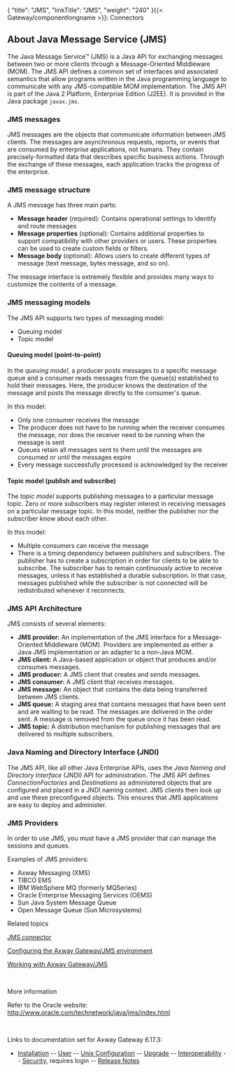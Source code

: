 {
    "title": "JMS",
    "linkTitle": "JMS",
    "weight": "240"
}{{< Gateway/componentlongname  >}}: Connectors

## About Java Message Service (JMS)

The Java Message Service™ (JMS) is a Java API for exchanging messages between two or more clients through a Message-Oriented Middleware (MOM). The JMS API defines a common set of interfaces and associated semantics that allow programs written in the Java programming language to communicate with any JMS-compatible MOM implementation. The JMS API is part of the Java 2 Platform, Enterprise Edition (J2EE). It is provided in the Java package `javax.jms`.

### JMS messages

JMS messages are the objects that communicate information between JMS clients. The messages are asynchronous requests, reports, or events that are consumed by enterprise applications, not humans. They contain precisely-formatted data that describes specific business actions. Through the exchange of these messages, each application tracks the progress of the enterprise.

### JMS message structure

A JMS message has three main parts:

-   **Message header** (required): Contains operational settings to identify and route messages
-   <span style="font-weight: bold;">Message properties</span> (optional): Contains additional properties to support compatibility with other providers or users. These properties can be used to create custom fields or filters.
-   <span style="font-weight: bold;">Message body</span> (optional): Allows users to create different types of message (text message, bytes message, and so on).

The message interface is extremely flexible and provides many ways to customize the contents of a message.

### JMS messaging models

The JMS API supports two types of messaging model:

-   Queuing model
-   Topic model

#### Queuing model (point-to-point)

In the <span style="font-style: italic;">queuing model</span>, a producer posts messages to a specific message queue and a consumer reads messages from the queue(s) established to hold their messages. Here, the producer knows the destination of the message and posts the message directly to the consumer's queue.

In this model:

-   Only one consumer receives the message
-   The producer does not have to be running when the receiver consumes the message, nor does the receiver need to be running when the message is sent
-   Queues retain all messages sent to them until the messages are consumed or until the messages expire
-   Every message successfully processed is acknowledged by the receiver

#### Topic model (publish and subscribe)

The <span style="font-style: italic;">topic model</span> supports publishing messages to a particular message topic. Zero or more subscribers may register interest in receiving messages on a particular message topic. In this model, neither the publisher nor the subscriber know about each other.

In this model:

-   Multiple consumers can receive the message
-   There is a timing dependency between publishers and subscribers. The publisher has to create a subscription in order for clients to be able to subscribe. The subscriber has to remain continuously active to receive messages, unless it has established a durable subscription. In that case, messages published while the subscriber is not connected will be redistributed whenever it reconnects.

### JMS API Architecture

JMS consists of several elements:

-   <span style="font-weight: bold;">JMS provider:</span> An implementation of the JMS interface for a Message-Oriented Middleware (MOM). Providers are implemented as either a Java JMS implementation or an adapter to a non-Java MOM.
-   <span style="font-weight: bold;">JMS client:</span> A Java-based application or object that produces and/or consumes messages.
-   <span style="font-weight: bold;">JMS producer:</span> A JMS client that creates and sends messages.
-   <span style="font-weight: bold;">JMS consumer:</span> A JMS client that receives messages.
-   <span style="font-weight: bold;">JMS message:</span> An object that contains the data being transferred between JMS clients.
-   <span style="font-weight: bold;">JMS queue:</span> A staging area that contains messages that have been sent and are waiting to be read. The messages are delivered in the order sent. A message is removed from the queue once it has been read.
-   <span style="font-weight: bold;">JMS topic:</span> A distribution mechanism for publishing messages that are delivered to multiple subscribers.

### Java Naming and Directory Interface (JNDI)

The JMS API, like all other Java Enterprise APIs, uses the <span style="font-style: italic;">Java Naming and Directory Interface</span> (JNDI) API for administration. The JMS API defines <span style="font-style: italic;">ConnectionFactories</span> and <span style="font-style: italic;">Destinations</span> as administered objects that are configured and placed in a JNDI naming context. JMS clients then look up and use these preconfigured objects. This ensures that JMS applications are easy to deploy and administer.

### JMS Providers

In order to use JMS, you must have a JMS provider that can manage the sessions and queues.

Examples of JMS providers:

-   Axway Messaging (XMS)
-   TIBCO EMS
-   IBM WebSphere MQ (formerly MQSeries)
-   Oracle Enterprise Messaging Services (OEMS)
-   Sun Java System Message Queue
-   Open Message Queue (Sun Microsystems)

Related topics

[JMS connector](jms_connector)

[Configuring the <span class="mc-variable axway_variables.Component_Long_Name variable">Axway Gateway</span>/JMS environment](jms_configuring)

[Working with <span class="mc-variable axway_variables.Component_Long_Name variable">Axway Gateway</span>/JMS](jms_working_with)

 

More information

Refer to the Oracle website: <http://www.oracle.com/technetwork/java/jms/index.html>

 

Links to documentation set for Axway Gateway <span class="mc-variable axway_variables.Release_Number variable">6.17.3</span>:

-   [Installation](/bundle/Gateway_6173_InstallationGuide_allOS_en_HTML5/page/Content/start_page.htm) -- [User](/bundle/Gateway_6173_UsersGuide_allOS_en_HTML5/page/Content/start_page.htm) -- [Unix Configuration](/bundle/Gateway_6173_ConfigurationGuide_UNIX_en_HTML5/page/Content/start_page.htm) -- [Upgrade](/bundle/Gateway_6173_UpgradeGuide_allOS_en_HTML5/page/Content/start_page.htm) -- [Interoperability](/bundle/Gateway_6173_InteroperabilityGuide_allOS_en_HTML5/page/Content/start_page.htm) -- [Security](/bundle/Gateway_6173_SecurityGuide_allOS_en_HTML5/page/Content/start_page.htm), requires login -- [Release Notes](/bundle/Gateway_6173_ReleaseNotes_allOS_en_HTML5/page/Content/Gateway_ReleaseNotes_allOS_en.htm)

